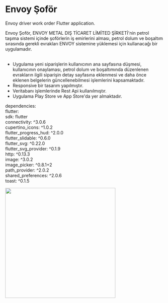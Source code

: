 # Envoy Şoför
Envoy driver work order Flutter application.
</p>
Envoy Şoför, ENVOY METAL DIŞ TİCARET LİMİTED ŞİRKETİ'nin petrol taşıma sistemi içinde şoförlerin iş emirlerini alması, petrol dolum ve boşaltım sırasında gerekli evrakları ENVOY sistemine yüklemesi için kullanacağı bir uygulamadır.<br> <br>

- Uygulama yeni siparişlerin kullanıcının ana sayfasına düşmesi, kullanıcının onaylaması, petrol dolum ve boşaltımında düzenlenen evrakların ilgili siparişin detay sayfasına     eklenmesi ve daha önce eklenen belgelerin güncellenebilmesi işlemlerini kapsamaktadır.
- Responsive bir tasarım yapılmıştır.
- Veritabanı işlemlerinde Rest Api kullanılmıştır.
- Uygulama Play Store ve App Store'da yer almaktadır.

dependencies:<br> 
  flutter:<br> 
    sdk: flutter<br> 
  connectivity: ^3.0.6<br> 
  cupertino_icons: ^1.0.2<br> 
  flutter_progress_hud: ^2.0.0<br> 
  flutter_slidable: ^0.6.0<br> 
  flutter_svg: ^0.22.0<br> 
  flutter_svg_provider: ^0.1.9<br> 
  http: ^0.13.3<br> 
  image: ^3.0.2<br> 
  image_picker: ^0.8.1+2<br> 
  path_provider: ^2.0.2<br> 
  shared_preferences: ^2.0.6<br> 
  toast: ^0.1.5<br> 

<img src="https://user-images.githubusercontent.com/46728765/130840889-73ee4000-97fc-4b0d-b505-aa421c98e0eb.gif" width="350">


</p>



